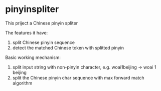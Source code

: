 pinyinspliter
=============

This priject a Chinese pinyin spliter

The features it have:
1. split Chinese pinyin sequence
2. detect the matched Chinese token with splitted pinyin

Basic working mechanism:
1. split input string with non-pinyin character, e.g. woai1beijing -> woai 1 beijing
2. split the Chinese pinyin char sequence with max forward match algorithm
